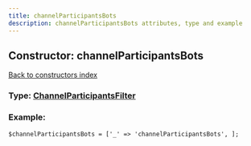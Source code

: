 ```yaml
---
title: channelParticipantsBots
description: channelParticipantsBots attributes, type and example
---
```

## Constructor: channelParticipantsBots  
[Back to constructors index](index.md)






### Type: [ChannelParticipantsFilter](../types/ChannelParticipantsFilter.md)


### Example:

```
$channelParticipantsBots = ['_' => 'channelParticipantsBots', ];
```  

